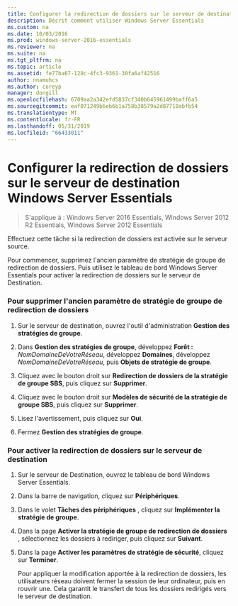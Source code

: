 ```yaml
---
title: Configurer la redirection de dossiers sur le serveur de destination Windows Server Essentials
description: Décrit comment utiliser Windows Server Essentials
ms.custom: na
ms.date: 10/03/2016
ms.prod: windows-server-2016-essentials
ms.reviewer: na
ms.suite: na
ms.tgt_pltfrm: na
ms.topic: article
ms.assetid: fe77ba67-128c-4fc3-9361-30fa6af42516
author: nnamuhcs
ms.author: coreyp
manager: dongill
ms.openlocfilehash: 6709aa2a342efd5837cf340b645961499baff6a5
ms.sourcegitcommit: eaf071249b6eb6b1a758b38579a2d87710abfb54
ms.translationtype: MT
ms.contentlocale: fr-FR
ms.lasthandoff: 05/31/2019
ms.locfileid: "66433011"
---
```

# <a name="configure-folder-redirection-on-the-windows-server-essentials-destination-server"></a>Configurer la redirection de dossiers sur le serveur de destination Windows Server Essentials

>S'applique à : Windows Server 2016 Essentials, Windows Server 2012 R2 Essentials, Windows Server 2012 Essentials

Effectuez cette tâche si la redirection de dossiers est activée sur le serveur source.  
  
 Pour commencer, supprimez l'ancien paramètre de stratégie de groupe de redirection de dossiers. Puis utilisez le tableau de bord Windows Server Essentials pour activer la redirection de dossiers sur le serveur de Destination.  
  
### <a name="to-delete-the-old-folder-redirection-group-policy-setting"></a>Pour supprimer l'ancien paramètre de stratégie de groupe de redirection de dossiers  
  
1. Sur le serveur de destination, ouvrez l'outil d'administration **Gestion des stratégies de groupe**.  
  
2. Dans **Gestion des stratégies de groupe**, développez **Forêt :** <em>NomDomaineDeVotreRéseau</em>, développez **Domaines**, développez *NomDomaineDeVotreRéseau*, puis **Objets de stratégie de groupe**.  
  
3. Cliquez avec le bouton droit sur **Redirection de dossiers de la stratégie de groupe SBS**, puis cliquez sur **Supprimer**.  
  
4. Cliquez avec le bouton droit sur **Modèles de sécurité de la stratégie de groupe SBS**, puis cliquez sur **Supprimer**.  
  
5. Lisez l'avertissement, puis cliquez sur **Oui**.  
  
6. Fermez **Gestion des stratégies de groupe**.  
  
### <a name="to-enable-folder-redirection-on-the-destination-server"></a>Pour activer la redirection de dossiers sur le serveur de destination  
  
1. Sur le serveur de Destination, ouvrez le tableau de bord Windows Server Essentials.  
  
2. Dans la barre de navigation, cliquez sur **Périphériques**.  
  
3. Dans le volet **Tâches des périphériques** , cliquez sur **Implémenter la stratégie de groupe**.  
  
4. Dans la page **Activer la stratégie de groupe de redirection de dossiers** , sélectionnez les dossiers à rediriger, puis cliquez sur **Suivant**.  
  
5. Dans la page **Activer les paramètres de stratégie de sécurité**, cliquez sur **Terminer**.  
  
   Pour appliquer la modification apportée à la redirection de dossiers, les utilisateurs réseau doivent fermer la session de leur ordinateur, puis en rouvrir une. Cela garantit le transfert de tous les dossiers redirigés vers le serveur de destination.

